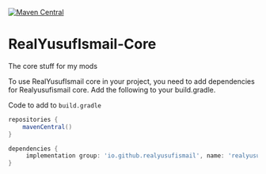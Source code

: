 [![Maven Central](https://maven-badges.herokuapp.com/maven-central/io.github.yusufsdiscordbot.realyusufismailcore/minecraft/badge.svg)](https://maven-badges.herokuapp.com/maven-central/io.github.yusufsdiscordbot.realyusufismailcore/minecraft)
# RealYusufIsmail-Core
The core stuff for my mods

To use RealYusufIsmail core in your project, you need to add dependencies for Realyusufismail core. Add the following to your build.gradle.

Code to add to `build.gradle`

```gradle
repositories {
    mavenCentral()
}
```

```gradle
dependencies {
     implementation group: 'io.github.realyusufismail', name: 'realyusufismail-core', version: '1.0.0'
}
```
